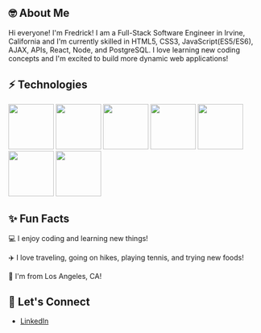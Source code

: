 ## 🤓 About Me

Hi everyone! I'm Fredrick! I am a Full-Stack Software Engineer in Irvine, California and I'm currently skilled in HTML5, CSS3, JavaScript(ES5/ES6), AJAX, APIs, React, Node, and PostgreSQL. I love learning new coding concepts and I'm excited to build more dynamic web applications!

## ⚡ Technologies

<p float="left>
  <img src="https://user-images.githubusercontent.com/103611252/175393469-6695629c-b745-4439-b50f-ce98e1a83b3a.png" width="90">
  <img src="https://user-images.githubusercontent.com/103611252/175387561-c5b0b801-6bec-4740-b82c-923e67f9011d.png" width="90">
  <img src="https://user-images.githubusercontent.com/103611252/175387573-dd450c03-f0d0-4a55-a04c-9d7a46173dbe.png" width="90">
  <img src="https://user-images.githubusercontent.com/103611252/175387590-eb5ba6c4-eb49-404e-920a-fa768c0b6fc3.png" width="90">
  <img src="https://user-images.githubusercontent.com/103611252/175387456-a5f18ece-947d-496d-ad53-15bbb3345b24.png" width="90">
  <img src="https://user-images.githubusercontent.com/103611252/175387496-7da9911d-b0bb-4960-87dd-df60dd14fac6.png" width="90">
  <img src="https://user-images.githubusercontent.com/103611252/175407865-2c01983b-25e5-4752-b26a-41968a6bf600.png" width="90">
  <img src="https://user-images.githubusercontent.com/103611252/175387521-9305a1c7-3a88-47dc-9544-7534c22b6216.png" width="90">
</p>

                                                                                                                               
## ✨ Fun Facts

💻 I enjoy coding and learning new things!

✈️ I love traveling, going on hikes, playing tennis, and trying new foods!

📍 I'm from Los Angeles, CA!

## 🤝 Let's Connect

* [LinkedIn](https://www.linkedin.com/in/fredrick-rana/)
